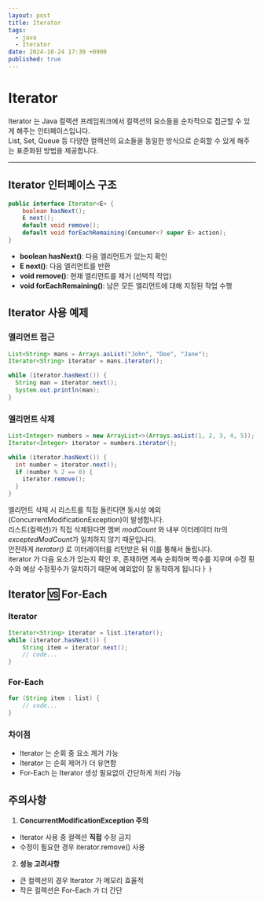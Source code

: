 ```yaml
---
layout: post
title: Iterator
tags:
  - java
  - Iterator
date: 2024-10-24 17:30 +0900
published: true
---
```


# Iterator
Iterator 는 Java 컬렉션 프레임워크에서 컬렉션의 요소들을 순차적으로 접근할 수 있게 해주는 인터페이스입니다. <br />
List, Set, Queue 등 다양한 컬렉션의 요소들을 동일한 방식으로 순회할 수 있게 해주는 표준화된 방법을 제공합니다.

<hr>

## Iterator 인터페이스 구조
```java
public interface Iterator<E> {
    boolean hasNext();
    E next();
    default void remove();
    default void forEachRemaining(Consumer<? super E> action);
}
```
- **boolean hasNext()**: 다음 엘리먼트가 있는지 확인
- **E next()**: 다음 엘리먼트를 반환
- **void remove()**: 현재 엘리먼트를 제거 (선택적 작업)
- **void forEachRemaining()**: 남은 모든 엘리먼트에 대해 지정된 작업 수행

## Iterator 사용 예제

### 엘리먼트 접근
```java
List<String> mans = Arrays.asList("John", "Doe", "Jane");
Iterator<String> iterator = mans.iterator();

while (iterator.hasNext()) {
  String man = iterator.next();
  System.out.println(man);
}
```

### 엘리먼트 삭제
```java
List<Integer> numbers = new ArrayList<>(Arrays.asList(1, 2, 3, 4, 5));
Iterator<Integer> iterator = numbers.iterator();

while (iterator.hasNext()) {
  int number = iterator.next();
  if (number % 2 == 0) {
    iterator.remove();
  }
}
```
엘리먼트 삭제 시 리스트를 직접 돌린다면 동시성 예외(ConcurrentModificationException)이 발생합니다. <br />
리스트(컬렉션)가 직접 삭제된다면 멤버 *modCount* 와 내부 이터레이터 Itr의 *exceptedModCount*가 일치하지 않기 때문입니다. <br />
안전하게 *iterator()* 로 이터레이터를 리턴받은 뒤 이를 통해서 돌립니다. <br />
iterator 가 다음 요소가 있는지 확인 후, 존재하면 계속 순회하며 짝수를 지우며 수정 횟수와 예상 수정횟수가 일치하기 때문에 예외없이 잘 동작하게 됩니다ㅏㅏ <br />

## Iterator 🆚 For-Each
### Iterator
```java
Iterator<String> iterator = list.iterator();
while (iterator.hasNext()) {
    String item = iterator.next();
    // code...
}
```

### For-Each
```java
for (String item : list) {
    // code...
}
```

### 차이점
- Iterator 는 순회 중 요소 제거 가능
- Iterator 는 순회 제어가 더 유연함
- For-Each 는 Iterator 생성 필요없이 간단하게 처리 가능

## 주의사항
1. **ConcurrentModificationException 주의**
  - Iterator 사용 중 컬렉션 **직접** 수정 금지
  - 수정이 필요한 경우 iterator.remove() 사용

2. **성능 고려사항**
  - 큰 컬렉션의 경우 Iterator 가 메모리 효율적
  - 작은 컬렉션은 For-Each 가 더 간단
